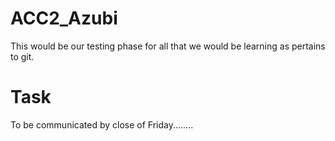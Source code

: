 # ACC2_Azubi

This would be our testing phase for all that we would be learning as pertains to git.

# Task

To be communicated by close of Friday........
